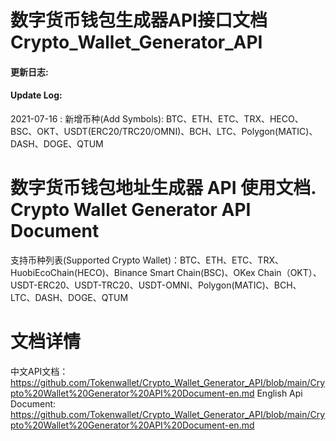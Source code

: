 # 数字货币钱包生成器API接口文档 Crypto_Wallet_Generator_API  

#### **更新日志:**
#### **Update Log:**

 2021-07-16 : 新增币种(Add Symbols): BTC、ETH、ETC、TRX、HECO、BSC、OKT、USDT(ERC20/TRC20/OMNI)、BCH、LTC、Polygon(MATIC)、DASH、DOGE、QTUM

# 数字货币钱包地址生成器 API 使用文档.  Crypto Wallet Generator API Document

支持币种列表(Supported Crypto Wallet)：BTC、ETH、ETC、TRX、HuobiEcoChain(HECO)、Binance Smart Chain(BSC)、OKex Chain（OKT）、USDT-ERC20、USDT-TRC20、USDT-OMNI、Polygon(MATIC)、BCH、LTC、DASH、DOGE、QTUM

# 文档详情

中文API文档：https://github.com/Tokenwallet/Crypto_Wallet_Generator_API/blob/main/Crypto%20Wallet%20Generator%20API%20Document-en.md
English Api Document: https://github.com/Tokenwallet/Crypto_Wallet_Generator_API/blob/main/Crypto%20Wallet%20Generator%20API%20Document-en.md
